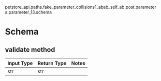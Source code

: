 petstore_api.paths.fake_parameter_collisions1_abab_self_ab.post.parameters.parameter_13.schema
# Schema

## validate method
Input Type | Return Type | Notes
------------ | ------------- | -------------
str | str |
